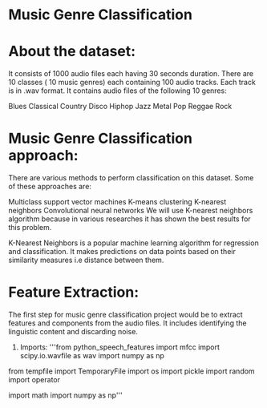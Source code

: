 # Music Genre Classification

# About the dataset:
It consists of 1000 audio files each having 30 seconds duration. There are 10 classes ( 10 music genres) each containing 100 audio tracks. Each track is in .wav format. It contains audio files of the following 10 genres:

Blues
Classical
Country
Disco
Hiphop
Jazz
Metal
Pop
Reggae
Rock

# Music Genre Classification approach:
There are various methods to perform classification on this dataset. Some of these approaches are:

Multiclass support vector machines
K-means clustering
K-nearest neighbors
Convolutional neural networks
We will use K-nearest neighbors algorithm because in various researches it has shown the best results for this problem.

K-Nearest Neighbors is a popular machine learning algorithm for regression and classification. It makes predictions on data points based on their similarity measures i.e distance between them.

# Feature Extraction:
The first step for music genre classification project would be to extract features and components from the audio files. It includes identifying the linguistic content and discarding noise.

1. Imports:
'''from python_speech_features import mfcc
import scipy.io.wavfile as wav
import numpy as np

from tempfile import TemporaryFile
import os
import pickle
import random 
import operator

import math
import numpy as np'''
